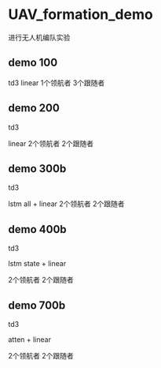 # UAV_formation_demo
进行无人机编队实验

## demo 100
td3
linear
1个领航者
3个跟随者

## demo 200

td3

linear
2个领航者
2个跟随者

## demo 300b

td3

lstm all + linear
2个领航者
2个跟随者

## demo 400b

td3

lstm state + linear

2个领航者
2个跟随者

## demo 700b

td3

atten + linear

2个领航者
2个跟随者
